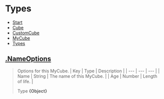 
# Types

* [Start](https:/github.com/QSmally/Docgen/blob/master/Test/Documentations/Index.md)
* [Cube](https:/github.com/QSmally/Docgen/blob/master/Test/Documentations/Cube.md)
* [CustomCube](https:/github.com/QSmally/Docgen/blob/master/Test/Documentations/CustomCube.md)
* [MyCube](https:/github.com/QSmally/Docgen/blob/master/Test/Documentations/MyCube.md)
* [Types](https:/github.com/QSmally/Docgen/blob/master/Test/Documentations/Types.md)



## [.NameOptions](https:/github.com/QSmally/Docgen/blob/master/Test/lib/Types.js#L2)
> Options for this MyCube.
> | Key | Type | Description |
> | --- | --- | --- |
> | Name | String | The name of this MyCube. |
> | Age | Number | Length of life. |
>
> Type **{Object}**

